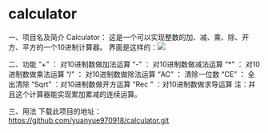 # calculator
一、项目名及简介
Calculator：
这是一个可以实现整数的加、减、乘、除、开方、平方的一个10进制计算器。
界面是这样的：![](file:///C:\Users\yuanyue\AppData\Roaming\Tencent\Users\543588053\QQ\WinTemp\RichOle\E9}7R0`ULKSF1UO9HY4J[]N.png)




二、功能
“+” ： 对10进制数做加法运算
“-”  ： 对10进制数做减法运算
“*” ： 对10进制数做乘法运算
“/” ： 对10进制数做除法运算
“AC” ： 清除一位数
“CE” ： 全出清除
“Sqrt” ：对10进制数做开方运算
“Rec ” ：对10进制数做求导运算
注：并且这个计算器能实现累加累减的连续运算。

三、用法
下载此项目的地址：https://github.com/yuanyue970918/calculator.git
